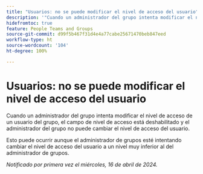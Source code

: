```yaml
---
title: "Usuarios: no se puede modificar el nivel de acceso del usuario"
description: '"Cuando un administrador del grupo intenta modificar el nivel de acceso de un usuario del grupo, el campo de nivel de acceso está deshabilitado y el administrador del grupo no puede cambiar el nivel de acceso del usuario".'
hidefromtoc: true
feature: People Teams and Groups
source-git-commit: d99f5b467f31d4e4a77cabe25671470beb847eed
workflow-type: ht
source-wordcount: '104'
ht-degree: 100%

---
```



# Usuarios: no se puede modificar el nivel de acceso del usuario

<!--

>[!NOTE]
>
>This issue was fixed on May 9, 2024.

-->

Cuando un administrador del grupo intenta modificar el nivel de acceso de un usuario del grupo, el campo de nivel de acceso está deshabilitado y el administrador del grupo no puede cambiar el nivel de acceso del usuario.

Esto puede ocurrir aunque el administrador de grupos esté intentando cambiar el nivel de acceso del usuario a un nivel muy inferior al del administrador de grupos.

_Notificado por primera vez el miércoles, 16 de abril de 2024._

